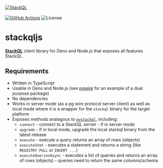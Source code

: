[![StackQL](https://stackql.io/img/stackql-logo-bold.png)](https://stackql.io/)  
<br />
[![GitHub Actions](https://github.com/stackql/stackqljs/actions/workflows/main.yml/badge.svg?branch=main)](https://github.com/stackql/stackqljs/actions/workflows/main.yml)
![License](https://img.shields.io/github/license/stackql/stackql)

# stackqljs

[__StackQL__](https://github.com/stackql/stackql) client library for Deno and Node.js that exposes all features StackQL.  

## Requirements

- Written in TypeScript
- Usable in Deno and Node.js (see [pgwire](https://github.com/kagis/pgwire) for an example of a dual purpose package)
- No dependencies
- Works in server mode (as a pg wire protocol server client) as well as local mode where it is a wrapper for the `stackql` binary for the target platform
- Exposes methods analagous to [`pystackql`](https://pystackql.readthedocs.io/en/latest/), including:
    - `connect` - connect to a StackQL server - if in server mode
    - `upgrade` - if in local mode, upgrade the local stackql binary from the latest release
    - `execute` - execute a query returns an array of rows (objects)
    - `executeStmt` - executes a statement and returns a string (like `REGISTRY PULL` or `INSERT ...`)
    - `executeQueriesAsync` - executes a list of queries and returns an array of rows (objects) - queries need to return the same columns/schema